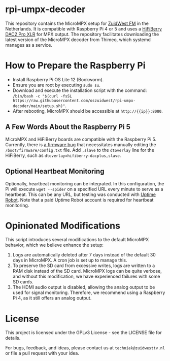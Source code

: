 # rpi-umpx-decoder
This repository contains the MicroMPX setup for [ZuidWest FM](https://www.zuidwestfm.nl/) in the Netherlands. It is compatible with Raspberry Pi 4 or 5 and uses a [HiFiBerry DAC2 Pro XLR](https://www.hifiberry.com/shop/boards/hifiberry-dac2-pro-xlr/) for MPX output. The repository facilitates downloading the latest version of the MicroMPX decoder from Thimeo, which systemd manages as a service.

# How to Prepare the Raspberry Pi
- Install Raspberry Pi OS Lite 12 (Bookworm).
- Ensure you are root by executing `sudo su`.
- Download and execute the installation script with the command: `/bin/bash -c "$(curl -fsSL https://raw.githubusercontent.com/oszuidwest/rpi-umpx-decoder/main/setup.sh)"`.
- After rebooting, MicroMPX should be accessible at `http://{{ip}}:8080`.

## A Few Words About the Raspberry Pi 5
MicroMPX and HiFiBerry boards are compatible with the Raspberry Pi 5. Currently, there is [a firmware bug](https://github.com/raspberrypi/linux/issues/5743) that necessitates manually editing the `/boot/firmware/config.txt` file. Add `,slave` to the `dtoverlay` line for the HiFiBerry, such as `dtoverlay=hifiberry-dacplus,slave`.

## Optional Heartbeat Monitoring
Optionally, heartbeat monitoring can be integrated. In this configuration, the Pi will execute `wget --spider` on a specified URL every minute to serve as a heartbeat. This can be any URL, but testing was conducted with [Uptime Robot](https://uptimerobot.com/?rid=6f699dbd539740). Note that a paid Uptime Robot account is required for heartbeat monitoring.

# Opinionated Modifications
This script introduces several modifications to the default MicroMPX behavior, which we believe enhance the setup:

1. Logs are automatically deleted after 7 days instead of the default 30 days in MicroMPX. A cron job is set up to manage this.
2. To preserve the SD card from excessive writes, logs are written to a RAM disk instead of the SD card. MicroMPX logs can be quite verbose, and without this modification, we have experienced failures with some SD cards.
3. The HDMI audio output is disabled, allowing the analog output to be used for signal monitoring. Therefore, we recommend using a Raspberry Pi 4, as it still offers an analog output.

# License
This project is licensed under the GPLv3 License - see the LICENSE file for details.

For bugs, feedback, and ideas, please contact us at `techniek@zuidwesttv.nl` or file a pull request with your idea.
